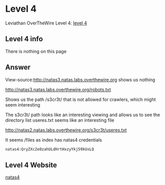 # Level 4

Leviathan OverTheWire Level 4: [level 4](https://overthewire.org/wargames/natas/)

## Level 4 info
There is nothing on this page 

## Answer
View-source:http://natas3.natas.labs.overthewire.org shows us nothing

http://natas3.natas.labs.overthewire.org/robots.txt

Shows us the path /s3cr3t/ that is not allowed for crawlers, which might seem interesting


The s3cr3t/ path looks like an interesting viewing and allows us to see the directory list 
useres.txt seems like an interesting file

http://natas2.natas.labs.overthewire.org/s3cr3t/useres.txt

It seems /files as index has natas4 credentials
```txt
natas4:QryZXc2e0zahULdHrtHxzyYkj59kUxLQ
```

## Level 4 Website
[natas4](http://natas4.natas.labs.overthewire.org)